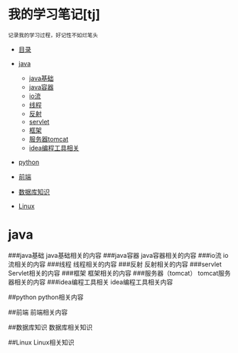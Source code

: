 **我的学习笔记[tj]**
================
`记录我的学习过程，好记性不如烂笔头`

+ [目录](#目录)
+ [java](#java)
	+ [java基础](#java基础)
	+ [java容器](#java容器) 
	+ [io流](#io流)
	+  [线程](#线程)
	+ [反射](#反射)
	+ [servlet](#servlet)
	+ [框架](#框架)
	+ [服务器tomcat](#服务器tomcat)
	+ [idea编程工具相关](#idea编程工具相关)

+ [python](#python)

+ [前端](#前端)

+ [数据库知识](#数据库知识)

+ [Linux](#linux)



**java**
====
###java基础
		java基础相关的内容
###java容器
		java容器相关的内容
###io流
		io流相关的内容
###线程
		线程相关的内容
###反射
		反射相关的内容
###servlet
		Servlet相关的内容
###框架
		框架相关的内容
###服务器（tomcat）
		tomcat服务器相关的内容
###idea编程工具相关
		idea编程工具相关内容

##python
		python相关内容

##前端
		前端相关内容

##数据库知识
		数据库相关知识

##Linux
		Linux相关知识